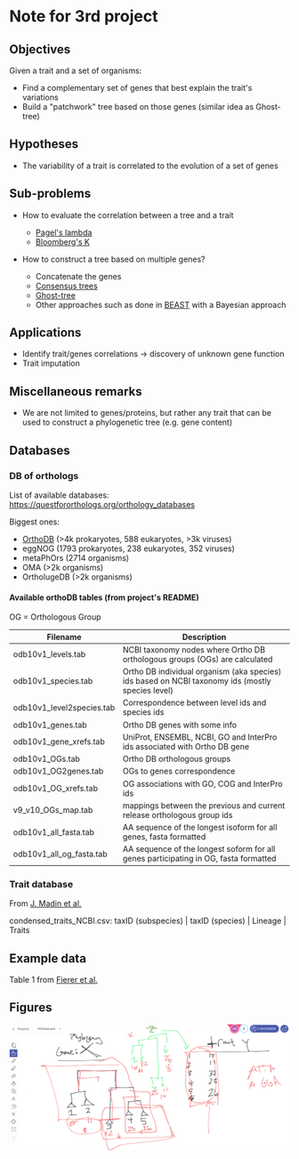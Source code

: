 # Note for 3rd project

## Objectives

Given a trait and a set of organisms:
- Find a complementary set of genes that best explain the trait's variations
- Build a "patchwork" tree based on those genes (similar idea as Ghost-tree)

## Hypotheses

- The variability of a trait is correlated to the evolution of a set
  of genes


## Sub-problems

- How to evaluate the correlation between a tree and a trait

	- [Pagel's lambda](https://www.nature.com/articles/44766)
	- [Bloomberg's K](https://pubmed.ncbi.nlm.nih.gov/12778543/)

- How to construct a tree based on multiple genes?

	- Concatenate the genes
	- [Consensus trees](https://academic.oup.com/sysbio/article/58/1/35/1674751)
	- [Ghost-tree](https://link.springer.com/article/10.1186/s40168-016-0153-6)
	- Other approaches such as done in [BEAST](https://bmcecolevol.biomedcentral.com/articles/10.1186/1471-2148-7-214) with a Bayesian approach      
	  
## Applications

- Identify trait/genes correlations -> discovery of unknown gene function
- Trait imputation
	
## Miscellaneous remarks

- We are not limited to genes/proteins, but rather any trait that can
  be used to construct a phylogenetic tree (e.g. gene content)

## Databases

### DB of orthologs

List of available databases:
https://questfororthologs.org/orthology_databases

Biggest ones:
- [OrthoDB](https://www.orthodb.org/?page=filelist) (>4k prokaryotes, 588 eukaryotes, >3k viruses)
- eggNOG (1793 prokaryotes, 238 eukaryotes, 352 viruses)
- metaPhOrs (2714 organisms)
- OMA (>2k organisms)
- OrtholugeDB (>2k organisms)

#### Available orthoDB tables (from project's README)

OG = Orthologous Group 

| Filename                  | Description                                                                                      |
|---------------------------|--------------------------------------------------------------------------------------------------|
| odb10v1_levels.tab        | NCBI taxonomy nodes where Ortho DB orthologous groups (OGs) are calculated                       |
| odb10v1_species.tab       | Ortho DB individual organism (aka species) ids based on NCBI taxonomy ids (mostly species level) |
| odb10v1_level2species.tab | Correspondence between level ids and species ids                                                 |
| odb10v1_genes.tab         | Ortho DB genes with some info                                                                    |
| odb10v1_gene_xrefs.tab    | UniProt, ENSEMBL, NCBI, GO and InterPro ids associated with Ortho DB gene                        |
| odb10v1_OGs.tab           | Ortho DB orthologous groups                                                                      |
| odb10v1_OG2genes.tab      | OGs to genes correspondence                                                                      |
| odb10v1_OG_xrefs.tab      | OG associations with GO, COG and InterPro ids                                                    |
| v9_v10_OGs_map.tab        | mappings between the previous and current release orthologous group ids                          |
| odb10v1_all_fasta.tab     | AA sequence of the longest isoform for all genes, fasta formatted                                |
| odb10v1_all_og_fasta.tab  | AA sequence of the longest soform for all genes participating in OG, fasta formatted             |

### Trait database

From [J. Madin et
al.](https://www.nature.com/articles/s41597-020-0497-4#Sec7)

condensed_traits_NCBI.csv: taxID (subspecies) | taxID (species) | Lineage | Traits

## Example data

Table 1 from [Fierer et al.](https://www.frontiersin.org/articles/10.3389/fmicb.2014.00614/full)

## Figures
<img src="img/screenshot-meeting-w-mahdi.png" width="800"/>

